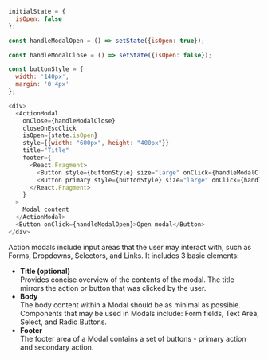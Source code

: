 ```js
initialState = {
  isOpen: false
};

const handleModalOpen = () => setState({isOpen: true});

const handleModalClose = () => setState({isOpen: false});

const buttonStyle = {
  width: '140px',
  margin: '0 4px'
};

<div>
  <ActionModal
    onClose={handleModalClose}
    closeOnEscClick
    isOpen={state.isOpen}
    style={{width: "600px", height: "400px"}}
    title="Title"
    footer={
      <React.Fragment>
        <Button style={buttonStyle} size="large" onClick={handleModalClose}>Secondary</Button>
        <Button primary style={buttonStyle} size="large" onClick={handleModalClose}>Primary</Button>
      </React.Fragment>  
    }
  >
    Modal content
  </ActionModal>
  <Button onClick={handleModalOpen}>Open modal</Button>
</div>
```

Action modals include input areas that the user may interact with, such as Forms, Dropdowns, Selectors, and Links. It includes 3 basic elements:
<ul>
  <li>
    <b>Title (optional)</b><br />
    Provides concise overview of the contents of the modal. The title mirrors the action or button that was clicked by the user.
  </li>
  <li>
    <b>Body</b><br />
    The body content within a Modal should be as minimal as possible. Components that may be used in Modals include: Form fields, Text Area, Select, and Radio Buttons.
  </li>
  <li>
    <b>Footer</b><br />
    The footer area of a Modal contains a set of buttons - primary action and secondary action.
  </li>
</ul>
